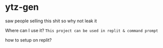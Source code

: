 # ytz-gen
saw people selling this shit so why not leak it

Where can I use it?
`This project can be used in replit & command prompt`

how to setup on replit?
